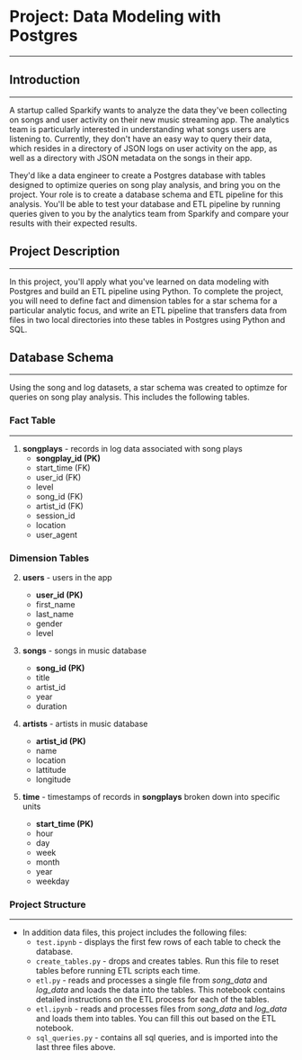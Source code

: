 # Project: Data Modeling with Postgres
***

## Introduction
***

A startup called Sparkify wants to analyze the data they've been collecting on songs and user activity on their new music streaming app. The analytics team is particularly interested in understanding what songs users are listening to. Currently, they don't have an easy way to query their data, which resides in a directory of JSON logs on user activity on the app, as well as a directory with JSON metadata on the songs in their app.

They'd like a data engineer to create a Postgres database with tables designed to optimize queries on song play analysis, and bring you on the project. Your role is to create a database schema and ETL pipeline for this analysis. You'll be able to test your database and ETL pipeline by running queries given to you by the analytics team from Sparkify and compare your results with their expected results.

## Project Description
***

In this project, you'll apply what you've learned on data modeling with Postgres and build an ETL pipeline using Python. To complete the project, you will need to define fact and dimension tables for a star schema for a particular analytic focus, and write an ETL pipeline that transfers data from files in two local directories into these tables in Postgres using Python and SQL.

## Database Schema
***

Using the song and log datasets, a star schema was created to optimze for queries on song play analysis. This includes the following tables.

### Fact Table
***

1. **songplays** - records in log data associated with song plays
    + **songplay_id (PK)**
    + start_time (FK)
    + user_id (FK)
    + level
    + song_id (FK)
    + artist_id (FK)
    + session_id
    + location
    + user_agent



### Dimension Tables

2. **users** - users in the app
    + **user_id (PK)**
    + first_name
    + last_name
    + gender
    + level


3. **songs** - songs in music database
    + **song_id (PK)**
    + title
    + artist_id
    + year
    + duration


4. **artists** - artists in music database
    + **artist_id (PK)**
    + name
    + location
    + lattitude
    + longitude


5. **time** - timestamps of records in **songplays** broken down into specific units
    + **start_time (PK)**
    + hour
    + day
    + week
    + month
    + year
    + weekday


### Project Structure
***

* In addition data files, this project includes the following files:
    + `test.ipynb` - displays the first few rows of each table to check the database.
    + `create_tables.py` - drops and creates tables. Run this file to reset tables before running ETL scripts each time.
    + `etl.py` - reads and processes a single file from *song_data* and *log_data* and loads the data into the tables. This notebook contains detailed instructions on the ETL process for each of the tables.
    + `etl.ipynb` - reads and processes files from *song_data* and *log_data* and loads them into tables. You can fill this out based on the ETL notebook.
    + `sql_queries.py` - contains all sql queries, and is imported into the last three files above.
